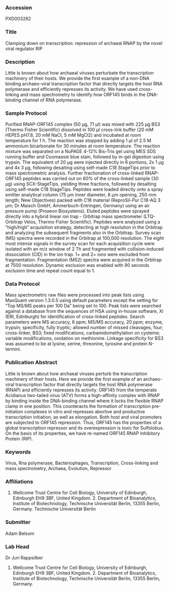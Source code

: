 ### Accession
PXD003282

### Title
Clamping down on transcription: repression of archaeal RNAP by the novel viral regulator RIP

### Description
Little is known about how archaeal viruses perturbate the transcription machinery of their hosts. We provide the first example of a non-DNA binding archaeo-viral transcription factor that directly targets the host RNA polymerase and efficiently represses its activity. We have used cross-linking and mass spectrometry to identify how ORF145 binds in the DNA-binding channel of RNA polymerase.

### Sample Protocol
Purified RNAP-ORF145 complex (50 μg, 71 μl) was mixed with 225 μg BS3 (Thermo Fisher Scientific) dissolved in 100 μl cross-link buffer (20 mM HEPES pH7.8, 20 mM NaCl, 5 mM MgCl2) and incubated at room temperature for 1 h. The reaction was stopped by adding 1 μl of 2.5 M ammonium bicarbonate for 30 minutes at room temperature. The reaction mixture was separated on a NuPAGE 4-12% Bis-Tris gel using MES SDS running buffer and Coomassie blue stain, followed by in-gel digestion using trypsin. The equivalent of 20 μg were injected directly in 6 portions, 2x 1 μg and 4x 3 μg, following desalting using self-made C18 StageTips prior to mass spectrometric analysis. Further fractionation of cross-linked RNAP-ORF145 peptides was carried out on 60% of the cross-linked sample (30 μg) using SCX-StageTips, yielding three fractions, followed by desalting using self-made C18 StageTips. Peptides were loaded directly onto a spray emitter analytical column (75 µm inner diameter, 8 µm opening, 250 mm length; New Objectives) packed with C18 material (ReproSil-Pur C18-AQ 3 µm; Dr Maisch GmbH, Ammerbuch-Entringen, Germany) using an air pressure pump (Proxeon Biosystems). Eluted peptides were sprayed directly into a hybrid linear ion trap - Orbitrap mass spectrometer (LTQ-Orbitrap Velos, Thermo Fisher Scientific). Peptides were analyzed using a “high/high” acquisition strategy, detecting at high resolution in the Orbitrap and analyzing the subsequent fragments also in the Orbitrap. Survey scan (MS) spectra were recorded in the Orbitrap at 100,000 resolution. The eight most intense signals in the survey scan for each acquisition cycle were isolated with an m/z window of 2 Th and fragmented with collision-induced dissociation (CID) in the ion trap. 1+ and 2+ ions were excluded from fragmentation. Fragmentation (MS2) spectra were acquired in the Orbitrap at 7500 resolution. Dynamic exclusion was enabled with 90 seconds exclusion time and repeat count equal to 1.

### Data Protocol
Mass spectrometric raw files were processed into peak lists using MaxQuant version 1.3.0.5 using default parameters except the setting for “Top MS/MS peaks per 100 Da” being set to 100. Peak lists were searched against a database from the sequences of HSA using in-house software, Xi (ERI, Edinburgh) for identification of cross-linked peptides. Search parameters were MS accuracy, 6 ppm; MS/MS accuracy, 20 ppm; enzyme, trypsin; specificity, fully tryptic; allowed number of missed cleavages, four; cross-linker, BS3; fixed modifications, carbamidomethylation on cysteine; variable modifications, oxidation on methionine. Linkage specificity for BS3 was assumed to be at lysine, serine, threonine, tyrosine and protein N-termini.

### Publication Abstract
Little is known about how archaeal viruses perturb the transcription machinery of their hosts. Here we provide the first example of an archaeo-viral transcription factor that directly targets the host RNA polymerase (RNAP) and efficiently represses its activity. ORF145 from the temperate Acidianus two-tailed virus (ATV) forms a high-affinity complex with RNAP by binding inside the DNA-binding channel where it locks the flexible RNAP clamp in one position. This counteracts the formation of transcription pre-initiation complexes in vitro and represses abortive and productive transcription initiation, as well as elongation. Both host and viral promoters are subjected to ORF145 repression. Thus, ORF145 has the properties of a global transcription repressor and its overexpression is toxic for Sulfolobus. On the basis of its properties, we have re-named ORF145 RNAP Inhibitory Protein (RIP).

### Keywords
Virus, Rna polymerase, Bacteriophages, Transcription, Cross-linking and mass spectrometry, Archaea, Evolution, Repressor

### Affiliations
1. Wellcome Trust Centre for Cell Biology, University of Edinburgh, Edinburgh EH9 3BF, United Kingdom. 2. Department of Bioanalytics, Institute of Biotechnology, Technische Universität Berlin, 13355 Berlin, Germany.
Technische Universität Berlin

### Submitter
Adam Belsom

### Lab Head
Dr Juri Rappsilber
1. Wellcome Trust Centre for Cell Biology, University of Edinburgh, Edinburgh EH9 3BF, United Kingdom. 2. Department of Bioanalytics, Institute of Biotechnology, Technische Universität Berlin, 13355 Berlin, Germany.


